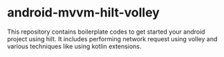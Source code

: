 # android-mvvm-hilt-volley

This repository contains boilerplate codes to get started your android project using hilt. It includes performing network request using volley and various techniques like using kotlin extensions.
